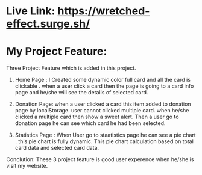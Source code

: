 # Live Link: https://wretched-effect.surge.sh/

# My Project Feature:

Three Project Feature which is added in this project.  

1. Home Page : I Created some dynamic color full card and all the card is clickable . when a user click a card then the page is going to a card info page and he/she will see the details of selected card.

2. Donation Page: when a user clicked a card this item added to donation page by localStorage. user cannot clicked multiple card. when he/she clicked a multiple card then show a sweet alert. Then a user go to donation page he can see which card he had been selected.

3. Statistics Page : When User go to staatistics page he can see a pie chart . this pie chart is fully dynamic. This pie chart calculation based on total card data and selected card data.

Conclution: These 3 project feature is good user experence when he/she is visit my website.


